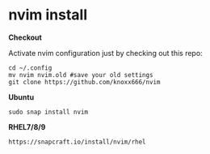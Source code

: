 nvim install
==

**Checkout**

Activate nvim configuration just by checking out this repo:
    
    cd ~/.config
    mv nvim nvim.old #save your old settings
    git clone https://github.com/knoxx666/nvim
    
**Ubuntu**
    
    sudo snap install nvim

**RHEL7/8/9**
    
    https://snapcraft.io/install/nvim/rhel
    
